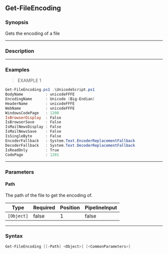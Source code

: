 Get-FileEncoding
----------------

### Synopsis
Gets the encoding of a file

---

### Description

---

### Examples
> EXAMPLE 1

```PowerShell
Get-FileEncoding.ps1 .\UnicodeScript.ps1
BodyName          : unicodeFFFE
EncodingName      : Unicode (Big-Endian)
HeaderName        : unicodeFFFE
WebName           : unicodeFFFE
WindowsCodePage   : 1200
IsBrowserDisplay  : False
IsBrowserSave     : False
IsMailNewsDisplay : False
IsMailNewsSave    : False
IsSingleByte      : False
EncoderFallback   : System.Text.EncoderReplacementFallback
DecoderFallback   : System.Text.DecoderReplacementFallback
IsReadOnly        : True
CodePage          : 1201
```

---

### Parameters
#### **Path**
The path of the file to get the encoding of.

|Type      |Required|Position|PipelineInput|
|----------|--------|--------|-------------|
|`[Object]`|false   |1       |false        |

---

### Syntax
```PowerShell
Get-FileEncoding [[-Path] <Object>] [<CommonParameters>]
```
